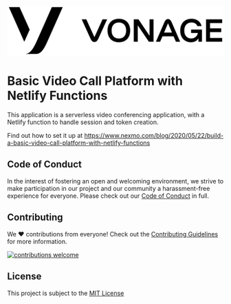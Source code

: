 ![Vonage](vonage.png)

# Basic Video Call Platform with Netlify Functions

This application is a serverless video conferencing application, with a Netlify function to handle session and token creation.

Find out how to set it up at <https://www.nexmo.com/blog/2020/05/22/build-a-basic-video-call-platform-with-netlify-functions>

## Code of Conduct

In the interest of fostering an open and welcoming environment, we strive to make participation in our project and our community a harassment-free experience for everyone. Please check out our [Code of Conduct][coc] in full.

## Contributing

We :heart: contributions from everyone! Check out the [Contributing Guidelines][contributing] for more information.

[![contributions welcome][contribadge]][issues]

## License

This project is subject to the [MIT License][license]

[logo]: vonage_logo.png "Vonage"
[contribadge]: https://img.shields.io/badge/contributions-welcome-brightgreen.svg?style=flat "Contributions Welcome"

[coc]: CODE_OF_CONDUCT.md "Code of Conduct"
[contributing]: CONTRIBUTING.md "Contributing"
[license]: LICENSE "MIT License"

[issues]: ./../../issues "Issues"
